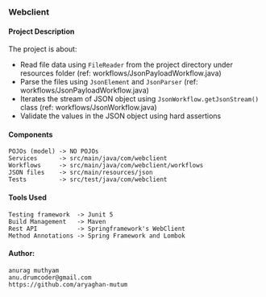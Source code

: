 ### Webclient

#### Project Description
The project is about:
- Read file data using `FileReader` from the project directory under resources folder (ref: workflows/JsonPayloadWorkflow.java)
- Parse the files using `JsonElement` and `JsonParser` (ref: workflows/JsonPayloadWorkflow.java)
- Iterates the stream of JSON object using `JsonWorkflow.getJsonStream()` class (ref: workflows/JsonWorkflow.java)
- Validate the values in the JSON object using hard assertions 

#### Components
```properties
POJOs (model) -> NO POJOs
Services      -> src/main/java/com/webclient
Workflows     -> src/main/java/com/webclient/workflows
JSON files    -> src/main/resources/json
Tests         -> src/test/java/com/webclient
```
#### Tools Used
```properties
Testing framework  -> Junit 5
Build Management   -> Maven
Rest API           -> Springframework's WebClient
Method Annotations -> Spring Framework and Lombok
```

#### Author:
```properties
anurag muthyam
anu.drumcoder@gmail.com
https://github.com/aryaghan-mutum
```


